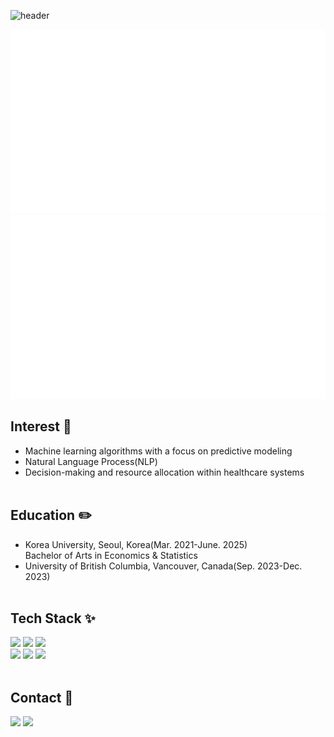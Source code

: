 ![header](https://capsule-render.vercel.app/api?type=venom&color=ADD8E6&height=300&section=header&text=Jiwon%20Matilda%20Bae&desc=Data%20Scientist%20in%20Healthcare%20Economics&descSize=20&descAlign=70&descAlignY=70&fontColor=4682B4&fontSize=80)

![](https://github.com/MatildaBae/github-stats-transparent/blob/a2d93241a7174e284139331584f47f50babc940f/generated/overview.svg#gh-light-mode-only)
![](https://github.com/MatildaBae/github-stats-transparent/blob/a2d93241a7174e284139331584f47f50babc940f/generated/languages.svg#gh-light-mode-only)

## Interest 🧐
- Machine learning algorithms with a focus on predictive modeling <br>
- Natural Language Process(NLP) <br>
- Decision-making and resource allocation within healthcare systems
<br> <br>


## Education ✏️
- Korea University, Seoul, Korea(Mar. 2021-June. 2025) <br> Bachelor of Arts in Economics & Statistics <br>
- University of British Columbia, Vancouver, Canada(Sep. 2023-Dec. 2023)
<br> <br>


## Tech Stack ✨
<img src="https://img.shields.io/badge/Python-3776AB?style=for-the-badge&logo=Python&logoColor=white"> <img src="https://img.shields.io/badge/R-276DC3?style=for-the-badge&logo=R&logoColor=white"> <img src="https://img.shields.io/badge/C-A8B9CC?style=for-the-badge&logo=C&logoColor=white">
<br>
<img src="https://img.shields.io/badge/GitHub-181717?style=for-the-badge&logo=GitHub&logoColor=white">
<img src="https://img.shields.io/badge/Google Colab-F9AB00?style=for-the-badge&logo=Google Colab&logoColor=white">
<img src="https://img.shields.io/badge/Slack-4A154B?style=for-the-badge&logo=Slack&logoColor=white">
<br> <br>

## Contact 💬
<a href="mailto:com0901226@korea.ac.kr">
<img src="https://img.shields.io/badge/Gmail-EA4335?style=for-the-badge&logo=Gmail&logoColor=white&link=mailto:com0901226@korea.ac.kr"/></a>
<a href="https://www.instagram.com/matildabae_/">
<img src="https://img.shields.io/badge/Instagram-E4405F?style=for-the-badge&logo=Instagram&logoColor=white&link="https://www.instagram.com/matildabae_/"/></a> 
<br> <br>
